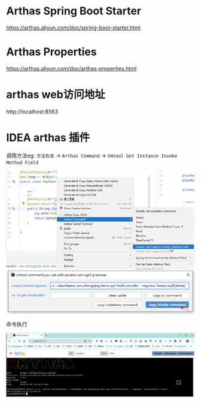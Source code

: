 # Arthas Spring Boot Starter

https://arthas.aliyun.com/doc/spring-boot-starter.html

# Arthas Properties

https://arthas.aliyun.com/doc/arthas-properties.html

# arthas web访问地址

http://localhost:8563

# IDEA arthas 插件

调用方法eg: `方法右击` -> `Arthas Command` -> `Vmtool Get Instance Invoke Method Field`

![](./images/README-1729841724615.png)
![](./images/README-1729841895392.png)

命令执行

![](./images/README-1729841975083.png)
